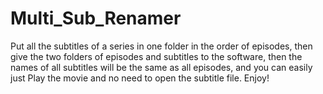 # Multi_Sub_Renamer


 Put all the subtitles of a series in one folder in the order of episodes, then give the two folders of episodes and subtitles to the software, then the names of all subtitles will be the same as all episodes, and you can   easily just Play the movie and no need to open the subtitle file.
 Enjoy!
